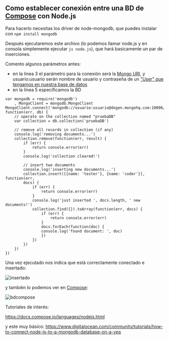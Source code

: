 ## Como establecer conexión entre una BD de [Compose](https://app.compose.io/) con Node.js


Para hacerlo necesitas los driver de node-mongodb, que puedes instalar con `npm install mongodb`

Después ejecutaremos este archivo (lo podemos llamar node.js y en consola simplemente ejecutar `js node.js`), que hará basicamente un par de inserciones.

Comento algunos parámetros antes:
* en la línea 3 el parámetro para la conexión será la [Mongo URI](http://i.imgur.com/KVvnVoC.png), y usuario:usuario serán nombre de usuario y contraseña de un ["User" que tengamos en nuestra base de datos](http://i.imgur.com/4EllDfJ.png)
* en la línea 5 especificamos la BD

```
var mongodb = require('mongodb')
	, MongoClient = mongodb.MongoClient
MongoClient.connect('mongodb://usuario:usuario@dogen.mongohq.com:10096/pruebaDB', function(err, db) {
	// operate on the collection named "pruebaDB"
	var collection = db.collection('pruebaDB')

	// remove all records in collection (if any)
	console.log('removing documents...')
	collection.remove(function(err, result) {
		if (err) {
			return console.error(err)
		}
		console.log('collection cleared!')

		// insert two documents
		console.log('inserting new documents...')
		collection.insert([{name: 'tester'}, {name: 'coder'}], function(err,
		docs) {
			if (err) {
				return console.error(err)
			}
			console.log('just inserted ', docs.length, ' new documents!')
			collection.find({}).toArray(function(err, docs) {
				if (err) {
					return console.error(err)
				}
				docs.forEach(function(doc) {
				console.log('found document: ', doc)
				})
			})
		})
	})
})

```


Una vez ejecutado nos indica que está correctamente conectado e insertado:

![insertado](http://i.imgur.com/wF6mt1j.png)

y también lo podemos ver en [Compose](https://app.compose.io/):

![bdcompose](http://i.imgur.com/3vo3naP.png)

Tutoriales de interés:

https://docs.compose.io/languages/nodejs.html

y este muy básico: https://www.digitalocean.com/community/tutorials/how-to-connect-node-js-to-a-mongodb-database-on-a-vps